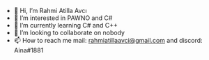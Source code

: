 - 👋 Hi, I’m Rahmi Atilla Avcı
- 👀 I’m interested in PAWNO and C#
- 🌱 I’m currently learning C# and C++
- 💞️ I’m looking to collaborate on nobody
- 📫 How to reach me mail: rahmiatillaavci@gmail.com and discord: Aina#1881

<!---
rahmi27/rahmi27 is a ✨ special ✨ repository because its `README.md` (this file) appears on your GitHub profile.
You can click the Preview link to take a look at your changes.
--->
